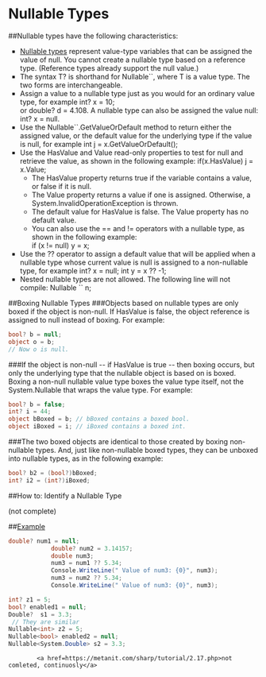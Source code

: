 # Nullable Types

##Nullable types have the following characteristics:
<ul type =square>
<li><a href=https://msdn.microsoft.com/en-us/library/1t3y8s4s.aspx>Nullable types</a> represent value-type variables that can be assigned the value of null. You cannot create a nullable type based on a reference type. (Reference types already support the null value.)
<li>The syntax T? is shorthand for Nullable`<T>`, where T is a value type. The two forms are interchangeable.
<li>Assign a value to a nullable type just as you would for an ordinary value type, for example int? x = 10; 
<br>or double? d = 4.108.
A nullable type can also be assigned the value null: int? x = null.
<li>Use the Nullable`<T>`.GetValueOrDefault method to return either the assigned value, or the default value for the underlying type if the value is null, for example int j = x.GetValueOrDefault();
<li>Use the HasValue and Value read-only properties to test for null and retrieve the value, as shown in the following example: if(x.HasValue) j = x.Value;
<ul type =circle>
<li>The HasValue property returns true if the variable contains a value, or false if it is null.
<li>The Value property returns a value if one is assigned. Otherwise, a System.InvalidOperationException is thrown.
<li>The default value for HasValue is false. The Value property has no default value.
<li>You can also use the == and != operators with a nullable type, as shown in the following example: <br>if (x != null) y = x;
</ul>
<li>Use the ?? operator to assign a default value that will be applied when a nullable type whose current value is null is assigned to a non-nullable type, for example int? x = null; int y = x ?? -1;
<li>Nested nullable types are not allowed. The following line will not compile: Nullable `<Nullable><int>` n;
</ul>

##Boxing Nullable Types
###Objects based on nullable types are only boxed if the object is non-null. If HasValue is false, the object reference is assigned to null instead of boxing. For example:

```C#
bool? b = null;  
object o = b;  
// Now o is null.
```
###If the object is non-null -- if HasValue is true -- then boxing occurs, but only the underlying type that the nullable object is based on is boxed. Boxing a non-null nullable value type boxes the value type itself, not the System.Nullable<T> that wraps the value type. For example:

```C#
bool? b = false;  
int? i = 44;  
object bBoxed = b; // bBoxed contains a boxed bool.  
object iBoxed = i; // iBoxed contains a boxed int. 

```
###The two boxed objects are identical to those created by boxing non-nullable types. And, just like non-nullable boxed types, they can be unboxed into nullable types, as in the following example:

```C#
bool? b2 = (bool?)bBoxed;  
int? i2 = (int?)iBoxed;  
```
##How to: Identify a Nullable Type

(not complete)



##<a href=https://www.tutorialspoint.com/csharp/csharp_nullables.htm>Example</a>
```C#
double? num1 = null;
            double? num2 = 3.14157;
            double num3;
            num3 = num1 ?? 5.34;
            Console.WriteLine(" Value of num3: {0}", num3);
            num3 = num2 ?? 5.34;
            Console.WriteLine(" Value of num3: {0}", num3);
```
            
            
            
```C#
int? z1 = 5;
bool? enabled1 = null;
Double?  s1 = 3.3;
 // They are similar
Nullable<int> z2 = 5;
Nullable<bool> enabled2 = null;
Nullable<System.Double> s2 = 3.3;
```
            
            <a href=https://metanit.com/sharp/tutorial/2.17.php>not comleted, continuosly</a>

